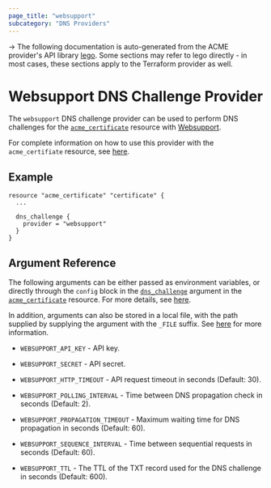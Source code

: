 ```yaml
---
page_title: "websupport"
subcategory: "DNS Providers"
---
```


-> The following documentation is auto-generated from the ACME
provider's API library [lego](https://go-acme.github.io/lego/).  Some
sections may refer to lego directly - in most cases, these sections
apply to the Terraform provider as well.

# Websupport DNS Challenge Provider

The `websupport` DNS challenge provider can be used to perform DNS challenges for
the [`acme_certificate`][resource-acme-certificate] resource with
[Websupport](https://websupport.sk).

[resource-acme-certificate]: ../resources/certificate.md

For complete information on how to use this provider with the `acme_certifiate`
resource, see [here][resource-acme-certificate-dns-challenges].

[resource-acme-certificate-dns-challenges]: ../resources/certificate.md#using-dns-challenges

## Example

```hcl
resource "acme_certificate" "certificate" {
  ...

  dns_challenge {
    provider = "websupport"
  }
}
```
## Argument Reference

The following arguments can be either passed as environment variables, or
directly through the `config` block in the
[`dns_challenge`][resource-acme-certificate-dns-challenge-arg] argument in the
[`acme_certificate`][resource-acme-certificate] resource. For more details, see
[here][resource-acme-certificate-dns-challenges].

[resource-acme-certificate-dns-challenge-arg]: ../resources/certificate.md#dns_challenge

In addition, arguments can also be stored in a local file, with the path
supplied by supplying the argument with the `_FILE` suffix. See
[here][acme-certificate-file-arg-example] for more information.

[acme-certificate-file-arg-example]: ../resources/certificate.md#using-variable-files-for-provider-arguments

* `WEBSUPPORT_API_KEY` - API key.
* `WEBSUPPORT_SECRET` - API secret.

* `WEBSUPPORT_HTTP_TIMEOUT` - API request timeout in seconds (Default: 30).
* `WEBSUPPORT_POLLING_INTERVAL` - Time between DNS propagation check in seconds (Default: 2).
* `WEBSUPPORT_PROPAGATION_TIMEOUT` - Maximum waiting time for DNS propagation in seconds (Default: 60).
* `WEBSUPPORT_SEQUENCE_INTERVAL` - Time between sequential requests in seconds (Default: 60).
* `WEBSUPPORT_TTL` - The TTL of the TXT record used for the DNS challenge in seconds (Default: 600).


